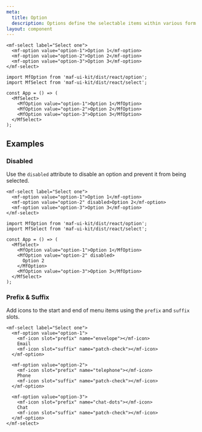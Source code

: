 ```yaml
---
meta:
  title: Option
  description: Options define the selectable items within various form controls such as select.
layout: component
---
```


```html:preview
<mf-select label="Select one">
  <mf-option value="option-1">Option 1</mf-option>
  <mf-option value="option-2">Option 2</mf-option>
  <mf-option value="option-3">Option 3</mf-option>
</mf-select>
```

```jsx:react
import MfOption from 'maf-ui-kit/dist/react/option';
import MfSelect from 'maf-ui-kit/dist/react/select';

const App = () => (
  <MfSelect>
    <MfOption value="option-1">Option 1</MfOption>
    <MfOption value="option-2">Option 2</MfOption>
    <MfOption value="option-3">Option 3</MfOption>
  </MfSelect>
);
```

## Examples

### Disabled

Use the `disabled` attribute to disable an option and prevent it from being selected.

```html:preview
<mf-select label="Select one">
  <mf-option value="option-1">Option 1</mf-option>
  <mf-option value="option-2" disabled>Option 2</mf-option>
  <mf-option value="option-3">Option 3</mf-option>
</mf-select>
```

```jsx:react
import MfOption from 'maf-ui-kit/dist/react/option';
import MfSelect from 'maf-ui-kit/dist/react/select';

const App = () => (
  <MfSelect>
    <MfOption value="option-1">Option 1</MfOption>
    <MfOption value="option-2" disabled>
      Option 2
    </MfOption>
    <MfOption value="option-3">Option 3</MfOption>
  </MfSelect>
);
```

### Prefix & Suffix

Add icons to the start and end of menu items using the `prefix` and `suffix` slots.

```html:preview
<mf-select label="Select one">
  <mf-option value="option-1">
    <mf-icon slot="prefix" name="envelope"></mf-icon>
    Email
    <mf-icon slot="suffix" name="patch-check"></mf-icon>
  </mf-option>

  <mf-option value="option-2">
    <mf-icon slot="prefix" name="telephone"></mf-icon>
    Phone
    <mf-icon slot="suffix" name="patch-check"></mf-icon>
  </mf-option>

  <mf-option value="option-3">
    <mf-icon slot="prefix" name="chat-dots"></mf-icon>
    Chat
    <mf-icon slot="suffix" name="patch-check"></mf-icon>
  </mf-option>
</mf-select>
```
